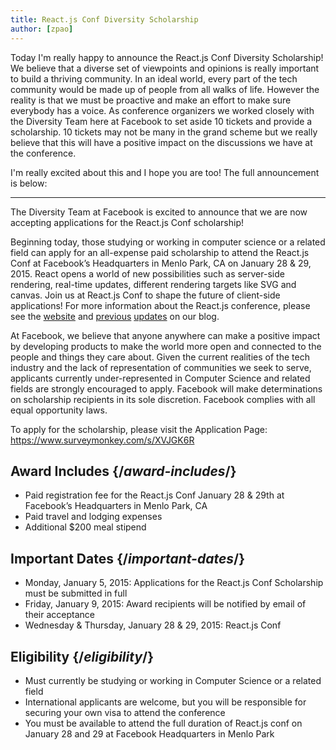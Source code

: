 ```yaml
---
title: React.js Conf Diversity Scholarship
author: [zpao]
---
```


Today I'm really happy to announce the React.js Conf Diversity Scholarship! We believe that a diverse set of viewpoints and opinions is really important to build a thriving community. In an ideal world, every part of the tech community would be made up of people from all walks of life. However the reality is that we must be proactive and make an effort to make sure everybody has a voice. As conference organizers we worked closely with the Diversity Team here at Facebook to set aside 10 tickets and provide a scholarship. 10 tickets may not be many in the grand scheme but we really believe that this will have a positive impact on the discussions we have at the conference.

I'm really excited about this and I hope you are too! The full announcement is below:

---

The Diversity Team at Facebook is excited to announce that we are now accepting applications for the React.js Conf scholarship!

Beginning today, those studying or working in computer science or a related field can apply for an all-expense paid scholarship to attend the React.js Conf at Facebook’s Headquarters in Menlo Park, CA on January 28 & 29, 2015. React opens a world of new possibilities such as server-side rendering, real-time updates, different rendering targets like SVG and canvas. Join us at React.js Conf to shape the future of client-side applications! For more information about the React.js conference, please see the [website](http://conf.reactjs.com/) and [previous](/blog/2014/10/27/react-js-conf.html) [updates](/blog/2014/11/24/react-js-conf-updates.html) on our blog.

At Facebook, we believe that anyone anywhere can make a positive impact by developing products to make the world more open and connected to the people and things they care about. Given the current realities of the tech industry and the lack of representation of communities we seek to serve, applicants currently under-represented in Computer Science and related fields are strongly encouraged to apply.
Facebook will make determinations on scholarship recipients in its sole discretion. Facebook complies with all equal opportunity laws.

To apply for the scholarship, please visit the Application Page: <https://www.surveymonkey.com/s/XVJGK6R>

## Award Includes {/*award-includes*/}

- Paid registration fee for the React.js Conf January 28 & 29th at Facebook’s Headquarters in Menlo Park, CA
- Paid travel and lodging expenses
- Additional \$200 meal stipend

## Important Dates {/*important-dates*/}

- Monday, January 5, 2015: Applications for the React.js Conf Scholarship must be submitted in full
- Friday, January 9, 2015: Award recipients will be notified by email of their acceptance
- Wednesday & Thursday, January 28 & 29, 2015: React.js Conf

## Eligibility {/*eligibility*/}

- Must currently be studying or working in Computer Science or a related field
- International applicants are welcome, but you will be responsible for securing your own visa to attend the conference
- You must be available to attend the full duration of React.js conf on January 28 and 29 at Facebook Headquarters in Menlo Park
